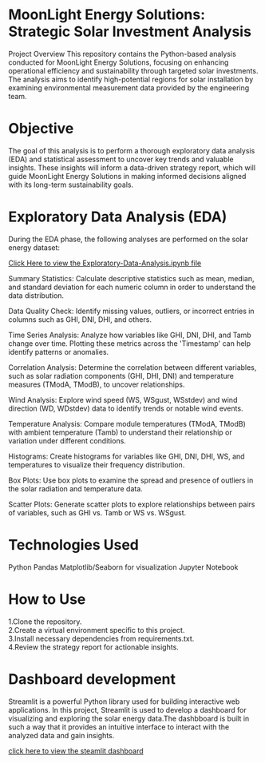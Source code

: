 # MoonLight Energy Solutions: Strategic Solar Investment Analysis
Project Overview
This repository contains the Python-based analysis conducted for MoonLight Energy Solutions, focusing on enhancing operational efficiency and sustainability through targeted solar investments. The analysis aims to identify high-potential regions for solar installation by examining environmental measurement data provided by the engineering team.

# Objective
The goal of this analysis is to perform a thorough exploratory data analysis (EDA) and statistical assessment to uncover key trends and valuable insights. These insights will inform a data-driven strategy report, which will guide MoonLight Energy Solutions in making informed decisions aligned with its long-term sustainability goals.

# Exploratory Data Analysis (EDA)
During the EDA phase, the following analyses are performed on the solar energy dataset:

 [Click Here to view the Exploratory-Data-Analysis.ipynb file](https://github.com/nolawit-fant/solar-radaition/blob/main/notebooks/EDA.ipynb)

Summary Statistics: Calculate descriptive statistics such as mean, median, and standard deviation for each numeric column in order to understand the data distribution.

Data Quality Check: Identify missing values, outliers, or incorrect entries in columns such as GHI, DNI, DHI, and others.

Time Series Analysis: Analyze how variables like GHI, DNI, DHI, and Tamb change over time. Plotting these metrics across the 'Timestamp' can help identify patterns or anomalies.

Correlation Analysis: Determine the correlation between different variables, such as solar radiation components (GHI, DHI, DNI) and temperature measures (TModA, TModB), to uncover relationships.

Wind Analysis: Explore wind speed (WS, WSgust, WSstdev) and wind direction (WD, WDstdev) data to identify trends or notable wind events.

Temperature Analysis: Compare module temperatures (TModA, TModB) with ambient temperature (Tamb) to understand their relationship or variation under different conditions.

Histograms: Create histograms for variables like GHI, DNI, DHI, WS, and temperatures to visualize their frequency distribution.

Box Plots: Use box plots to examine the spread and presence of outliers in the solar radiation and temperature data.

Scatter Plots: Generate scatter plots to explore relationships between pairs of variables, such as GHI vs. Tamb or WS vs. WSgust.

# Technologies Used
Python
Pandas
Matplotlib/Seaborn for visualization
Jupyter Notebook
# How to Use
1.Clone the repository.  
2.Create a virtual environment specific to this project.  
3.Install necessary dependencies from requirements.txt.  
4.Review the strategy report for actionable insights.

# Dashboard development
Streamlit is a powerful Python library used for building interactive web applications. In this project, Streamlit is used to develop a dashboard for visualizing and exploring the solar energy data.The dashbboard is built in such a way that it provides an intuitive interface to interact with the analyzed data and gain insights.

[click here to view the steamlit dashboard](https://solar-radaition.streamlit.app/)

